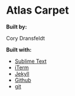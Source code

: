 # Atlas Carpet

**Built by:**

Cory Dransfeldt

**Built with:**

- [Sublime Text](https://sublimetext.com)
- [iTerm](http://iterm2.com)
- [Jekyll](http://jekyllrb.com)
- [Github](https://github.com)
- [git](http://git-scm.com)